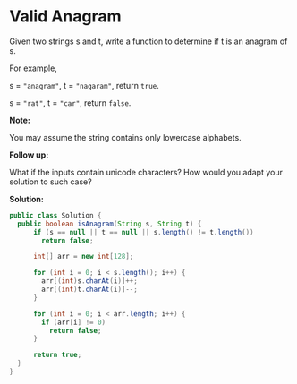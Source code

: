 # Valid Anagram

Given two strings s and t, write a function to determine if t is an anagram of s.

For example,

s = `"anagram"`, t = `"nagaram"`, return `true`.

s = `"rat"`, t = `"car"`, return `false`.

**Note:**

You may assume the string contains only lowercase alphabets.

**Follow up:**

What if the inputs contain unicode characters? How would you adapt your solution to such case?

**Solution:**
```java
public class Solution {
  public boolean isAnagram(String s, String t) {
      if (s == null || t == null || s.length() != t.length())
        return false;

      int[] arr = new int[128];

      for (int i = 0; i < s.length(); i++) {
        arr[(int)s.charAt(i)]++;
        arr[(int)t.charAt(i)]--;
      }

      for (int i = 0; i < arr.length; i++) {
        if (arr[i] != 0) 
          return false;
      }

      return true;
  }
}
```